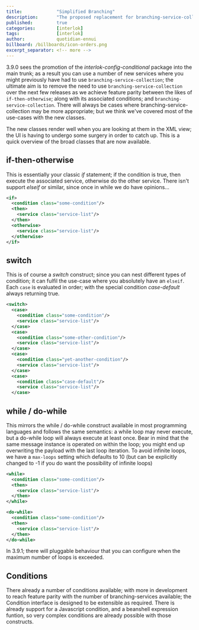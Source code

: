 ```yaml
---
title:             "Simplified Branching"
description:       "The proposed replacement for branching-service-collection is available"
published:         true
categories:        [interlok]
tags:              [interlok]
author:            quotidian-ennui
billboard: /billboards/icon-orders.png
excerpt_separator: <!-- more -->
---
```


3.9.0 sees the promotion of the _interlok-config-conditional_ package into the main trunk; as a result you can use a number of new services where you might previously have had to use `branching-service-collection`; the ultimate aim is to remove the need to use `branching-service-collection` over the next few releases as we achieve feature parity between the likes of `if-then-otherwise`; along with its associated conditions; and `branching-service-collection`. There will always be cases where branching-service-collection may be more appropriate; but we think we've covered most of the use-cases with the new classes.


<!-- more -->

The new classes render well when you are looking at them in the XML view; the UI is having to undergo some surgery in order to catch up. This is a quick overview of the broad classes that are now available.

## if-then-otherwise

This is essentially your classic _if_ statement; if the condition is true, then execute the associated service, otherwise do the other service. There isn't support _elseif_ or similar, since once in while we do have opinions...

```xml
<if>
  <condition class="some-condition"/>
  <then>
    <service class="service-list"/>
  </then>
  <otherwise>
    <service class="service-list"/>
  </otherwise>
</if>
```

## switch

This is of course a _switch_ construct; since you can nest different types of condition; it can fulfil the use-case where you absolutely have an `elseif`. Each `case` is evaluated in order; with the special condition _case-default_ always returning true.

```xml
<switch>
  <case>
    <condition class="some-condition"/>
    <service class="service-list"/>
  </case>
  <case>
    <condition class="some-other-condition"/>
    <service class="service-list"/>
  </case>
  <case>
    <condition class="yet-another-condition"/>
    <service class="service-list"/>
  </case>
  <case>
    <condition class="case-default"/>
    <service class="service-list"/>
  </case>
```

## while / do-while

This mirrors the while / do-while construct available in most programming languages and follows the same semantics: a while loop may never execute, but a do-while loop will always execute at least once. Bear in mind that the same message instance is operated on within the loop; you might end up overwriting the payload with the last loop iteration. To avoid infinite loops, we have a `max-loops` setting which defaults to 10 (but can be explicitly changed to -1 if you do want the possibility of infinite loops)

```xml
<while>
  <condition class="some-condition"/>
  <then>
    <service class="service-list"/>
  </then>
</while>

<do-while>
  <condition class="some-condition"/>
  <then>
    <service class="service-list"/>
  </then>
</do-while>
```

In 3.9.1; there will pluggable behaviour that you can configure when the maximum number of loops is exceeded.

## Conditions

There already a number of conditions available; with more in development to reach feature parity with the number of branching-services available; the Condition interface is designed to be extensible as required. There is already support for a Javascript condition, and a beanshell expression funtion, so very complex conditions are already possible with those constructs.